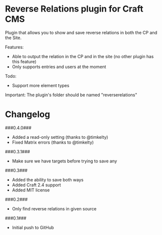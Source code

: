 Reverse Relations plugin for Craft CMS
=================

Plugin that allows you to show and save reverse relations in both the CP and the Site.

Features:
- Able to output the relation in the CP and in the site (no other plugin has this feature)
- Only supports entries and users at the moment

Todo:
- Support more element types

Important:
The plugin's folder should be named "reverserelations"

Changelog
=================
###0.4.0###
- Added a read-only setting (thanks to @timkelty)
- Fixed Matrix errors (thanks to @timkelty)

###0.3.1###
- Make sure we have targets before trying to save any

###0.3###
- Added the ability to save both ways
- Added Craft 2.4 support
- Added MIT license

###0.2###
- Only find reverse relations in given source

###0.1###
- Initial push to GitHub
